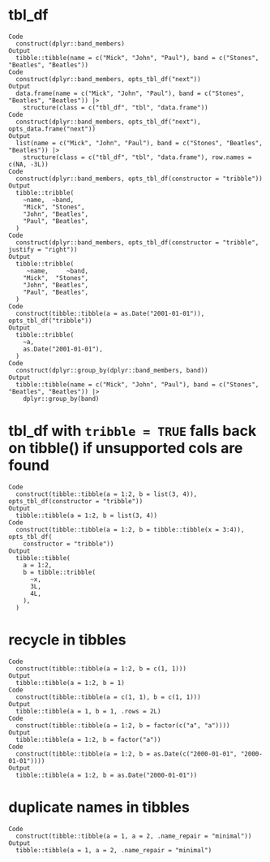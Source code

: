 # tbl_df

    Code
      construct(dplyr::band_members)
    Output
      tibble::tibble(name = c("Mick", "John", "Paul"), band = c("Stones", "Beatles", "Beatles"))
    Code
      construct(dplyr::band_members, opts_tbl_df("next"))
    Output
      data.frame(name = c("Mick", "John", "Paul"), band = c("Stones", "Beatles", "Beatles")) |>
        structure(class = c("tbl_df", "tbl", "data.frame"))
    Code
      construct(dplyr::band_members, opts_tbl_df("next"), opts_data.frame("next"))
    Output
      list(name = c("Mick", "John", "Paul"), band = c("Stones", "Beatles", "Beatles")) |>
        structure(class = c("tbl_df", "tbl", "data.frame"), row.names = c(NA, -3L))
    Code
      construct(dplyr::band_members, opts_tbl_df(constructor = "tribble"))
    Output
      tibble::tribble(
        ~name,  ~band,
        "Mick", "Stones",
        "John", "Beatles",
        "Paul", "Beatles",
      )
    Code
      construct(dplyr::band_members, opts_tbl_df(constructor = "tribble", justify = "right"))
    Output
      tibble::tribble(
         ~name,     ~band,
        "Mick",  "Stones",
        "John", "Beatles",
        "Paul", "Beatles",
      )
    Code
      construct(tibble::tibble(a = as.Date("2001-01-01")), opts_tbl_df("tribble"))
    Output
      tibble::tribble(
        ~a,
        as.Date("2001-01-01"),
      )
    Code
      construct(dplyr::group_by(dplyr::band_members, band))
    Output
      tibble::tibble(name = c("Mick", "John", "Paul"), band = c("Stones", "Beatles", "Beatles")) |>
        dplyr::group_by(band)

# tbl_df with `tribble = TRUE` falls back on tibble() if unsupported cols are found

    Code
      construct(tibble::tibble(a = 1:2, b = list(3, 4)), opts_tbl_df(constructor = "tribble"))
    Output
      tibble::tibble(a = 1:2, b = list(3, 4))
    Code
      construct(tibble::tibble(a = 1:2, b = tibble::tibble(x = 3:4)), opts_tbl_df(
        constructor = "tribble"))
    Output
      tibble::tibble(
        a = 1:2,
        b = tibble::tribble(
          ~x,
          3L,
          4L,
        ),
      )

# recycle in tibbles

    Code
      construct(tibble::tibble(a = 1:2, b = c(1, 1)))
    Output
      tibble::tibble(a = 1:2, b = 1)
    Code
      construct(tibble::tibble(a = c(1, 1), b = c(1, 1)))
    Output
      tibble::tibble(a = 1, b = 1, .rows = 2L)
    Code
      construct(tibble::tibble(a = 1:2, b = factor(c("a", "a"))))
    Output
      tibble::tibble(a = 1:2, b = factor("a"))
    Code
      construct(tibble::tibble(a = 1:2, b = as.Date(c("2000-01-01", "2000-01-01"))))
    Output
      tibble::tibble(a = 1:2, b = as.Date("2000-01-01"))

# duplicate names in tibbles

    Code
      construct(tibble::tibble(a = 1, a = 2, .name_repair = "minimal"))
    Output
      tibble::tibble(a = 1, a = 2, .name_repair = "minimal")

